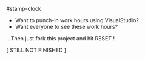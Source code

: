 #stamp-clock

- Want to punch-in work hours using VisualStudio?
- Want everyone to see these work hours?

...Then just fork this project and hit RESET !

[ STILL NOT FINISHED ]
